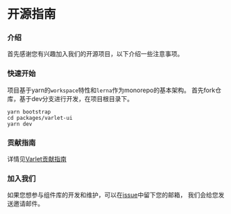 # 开源指南

### 介绍
首先感谢您有兴趣加入我们的开源项目，以下介绍一些注意事项。

### 快速开始
项目基于yarn的`workspace`特性和`lerna`作为monorepo的基本架构。
首先fork仓库，基于dev分支进行开发，在项目根目录下。

```shell
yarn bootstrap
cd packages/varlet-ui
yarn dev
```

### 贡献指南
详情见[Varlet贡献指南](https://github.com/haoziqaq/varlet/blob/dev/.github/CONTRIBUTING.md)

### 加入我们

如果您想参与组件库的开发和维护，可以在[issue](https://github.com/haoziqaq/varlet/issues)中留下您的邮箱，
我们会给您发送邀请邮件。